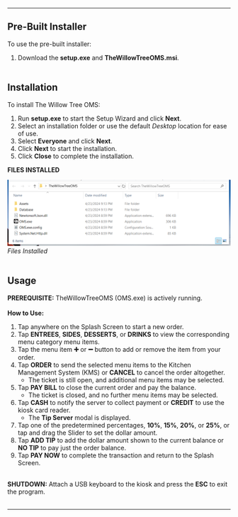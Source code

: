 ---

## Pre-Built Installer  
To use the pre-built installer:  
1. Download the **setup.exe** and **TheWillowTreeOMS.msi**.<br><br>

## Installation  
To install The Willow Tree OMS:  
1.	Run **setup.exe** to start the Setup Wizard and click **Next**.
2.	Select an installation folder or use the default *Desktop* location for ease of use.
3.	Select **Everyone** and click **Next**.
4.	Click **Next** to start the installation.
5.	Click **Close** to complete the installation.<br>

**FILES INSTALLED**  

![Files Installed](docs/assets/run_oms_exe.png)  
*Files Installed*  
<br>
## Usage  
**PREREQUISITE:** TheWillowTreeOMS (OMS.exe) is actively running.<br><br>
**How to Use:**
1. Tap anywhere on the Splash Screen to start a new order.
2. Tap **ENTREES**, **SIDES**, **DESSERTS**, or **DRINKS** to view the corresponding menu category menu items.
3. Tap the menu item **➕** or **➖** button to add or remove the item from your order.
4. Tap **ORDER** to send the selected menu items to the Kitchen Management System (KMS) or **CANCEL** to cancel the order altogether.
   - The ticket is still open, and additional menu items may be selected.
5. Tap **PAY BILL** to close the current order and pay the balance.
   - The ticket is closed, and no further menu items may be selected.
6. Tap **CASH** to notify the server to collect payment or **CREDIT** to use the kiosk card reader.
   - The **Tip Server** modal is displayed.
7. Tap one of the predetermined percentages, **10%**, **15%**, **20%**, or **25%**, or tap and drag the Slider to set the dollar amount.
8. Tap **ADD TIP** to add the dollar amount shown to the current balance or **NO TIP** to pay just the order balance.
9. Tap **PAY NOW** to complete the transaction and return to the Splash Screen.<br><br>

**SHUTDOWN:** Attach a USB keyboard to the kiosk and press the **ESC** to exit the program.<br><br>

___

